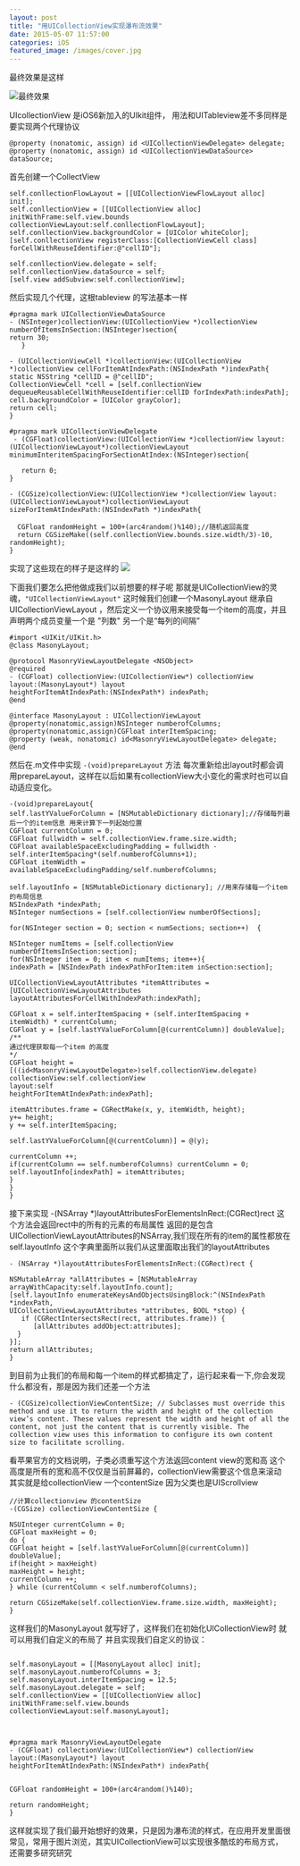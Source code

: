 ```yaml
---
layout: post
title: "用UICollectionView实现瀑布流效果"
date: 2015-05-07 11:57:00
categories: iOS
featured_image: /images/cover.jpg
---
```


最终效果是这样

![最终效果](https://github.com/rhythmcity/rhythmcity.github.io/raw/master/img/waterFlow/Effect.png)


UIcollectionView 是iOS6新加入的UIkit组件，
用法和UITableview差不多同样是要实现两个代理协议

    @property (nonatomic, assign) id <UICollectionViewDelegate> delegate;
    @property (nonatomic, assign) id <UICollectionViewDataSource> dataSource;

首先创建一个CollectView


    self.conllectionFlowLayout = [[UICollectionViewFlowLayout alloc] init];
    self.conllectionView = [[UICollectionView alloc] initWithFrame:self.view.bounds collectionViewLayout:self.conllectionFlowLayout];            
    self.conllectionView.backgroundColor = [UIColor whiteColor];
    [self.conllectionView registerClass:[CollectionViewCell class] forCellWithReuseIdentifier:@"cellID"];

    self.conllectionView.delegate = self;
    self.conllectionView.dataSource = self;
    [self.view addSubview:self.conllectionView];

然后实现几个代理，这根tableview 的写法基本一样



    #pragma mark UICollectionViewDataSource
    - (NSInteger)collectionView:(UICollectionView *)collectionView numberOfItemsInSection:(NSInteger)section{
    return 30;
       }
       
    - (UICollectionViewCell *)collectionView:(UICollectionView *)collectionView cellForItemAtIndexPath:(NSIndexPath *)indexPath{
    static NSString *cellID = @"cellID";
    CollectionViewCell *cell = [self.conllectionView dequeueReusableCellWithReuseIdentifier:cellID forIndexPath:indexPath];
    cell.backgroundColor = [UIColor grayColor];
    return cell;
    }

    #pragma mark UICollectionViewDelegate
     - (CGFloat)collectionView:(UICollectionView *)collectionView layout:(UICollectionViewLayout*)collectionViewLayout             minimumInteritemSpacingForSectionAtIndex:(NSInteger)section{

       return 0;
    }

    - (CGSize)collectionView:(UICollectionView *)collectionView layout:(UICollectionViewLayout*)collectionViewLayout             sizeForItemAtIndexPath:(NSIndexPath *)indexPath{

      CGFloat randomHeight = 100+(arc4random()%140);//随机返回高度
      return CGSizeMake((self.conllectionView.bounds.size.width/3)-10, randomHeight);
    }


实现了这些现在的样子是这样的
![](https://github.com/rhythmcity/rhythmcity.github.io/raw/master/img/waterFlow/nomal.png)

下面我们要怎么把他做成我们以前想要的样子呢 那就是UICollectionView的灵魂，` "UICollectionViewLayout" `
这时候我们创建一个MasonyLayout 继承自UICollectionViewLayout ，然后定义一个协议用来接受每一个item的高度，并且声明两个成员变量一个是 "列数" 另一个是“每列的间隔”



    #import <UIKit/UIKit.h>
    @class MasonyLayout;
    
    @protocol MasonryViewLayoutDelegate <NSObject>
    @required
    - (CGFloat) collectionView:(UICollectionView*) collectionView
    layout:(MasonyLayout*) layout
    heightForItemAtIndexPath:(NSIndexPath*) indexPath;
    @end
    
    @interface MasonyLayout : UICollectionViewLayout
    @property(nonatomic,assign)NSInteger numberofColumns;
    @property(nonatomic,assign)CGFloat interItemSpacing;
    @property (weak, nonatomic) id<MasonryViewLayoutDelegate> delegate;
    @end


然后在.m文件中实现 `-(void)prepareLayout` 方法 每次重新给出layout时都会调用prepareLayout，这样在以后如果有collectionView大小变化的需求时也可以自动适应变化。


    -(void)prepareLayout{
    self.lastYValueForColumn = [NSMutableDictionary dictionary];//存储每列最后一个的item信息 用来计算下一列起始位置
    CGFloat currentColumn = 0;
    CGFloat fullwidth = self.collectionView.frame.size.width;
    CGFloat availableSpaceExcludingPadding = fullwidth - self.interItemSpacing*(self.numberofColumns+1);
    CGFloat itemWidth = availableSpaceExcludingPadding/self.numberofColumns;
    
    self.layoutInfo = [NSMutableDictionary dictionary]; //用来存储每一个item 的布局信息
    NSIndexPath *indexPath;
    NSInteger numSections = [self.collectionView numberOfSections];
    
    for(NSInteger section = 0; section < numSections; section++)  {
    
    NSInteger numItems = [self.collectionView numberOfItemsInSection:section];
    for(NSInteger item = 0; item < numItems; item++){
    indexPath = [NSIndexPath indexPathForItem:item inSection:section];
    
    UICollectionViewLayoutAttributes *itemAttributes =
    [UICollectionViewLayoutAttributes layoutAttributesForCellWithIndexPath:indexPath];
    
    CGFloat x = self.interItemSpacing + (self.interItemSpacing + itemWidth) * currentColumn;
    CGFloat y = [self.lastYValueForColumn[@(currentColumn)] doubleValue];
    /**
    通过代理获取每一个item 的高度
    */
    CGFloat height = [((id<MasonryViewLayoutDelegate>)self.collectionView.delegate)
    collectionView:self.collectionView
    layout:self
    heightForItemAtIndexPath:indexPath];
    
    itemAttributes.frame = CGRectMake(x, y, itemWidth, height);
    y+= height;
    y += self.interItemSpacing;
    
    self.lastYValueForColumn[@(currentColumn)] = @(y);
    
    currentColumn ++;
    if(currentColumn == self.numberofColumns) currentColumn = 0;
    self.layoutInfo[indexPath] = itemAttributes;
    }
    }
    }



接下来实现 -(NSArray *)layoutAttributesForElementsInRect:(CGRect)rect  这个方法会返回rect中的所有的元素的布局属性
返回的是包含UICollectionViewLayoutAttributes的NSArray,我们现在所有的item的属性都放在 self.layoutInfo 这个字典里面所以我们从这里面取出我们的layoutAttributes



    - (NSArray *)layoutAttributesForElementsInRect:(CGRect)rect {
    
    NSMutableArray *allAttributes = [NSMutableArray arrayWithCapacity:self.layoutInfo.count];
    [self.layoutInfo enumerateKeysAndObjectsUsingBlock:^(NSIndexPath *indexPath,
    UICollectionViewLayoutAttributes *attributes, BOOL *stop) {
       if (CGRectIntersectsRect(rect, attributes.frame)) {
          [allAttributes addObject:attributes];
      }
    }];
    return allAttributes;
    }



到目前为止我们的布局和每一个item的样式都搞定了，运行起来看一下,你会发现什么都没有，那是因为我们还差一个方法


    - (CGSize)collectionViewContentSize; // Subclasses must override this method and use it to return the width and height of the collection view’s content. These values represent the width and height of all the content, not just the content that is currently visible. The collection view uses this information to configure its own content size to facilitate scrolling.

看苹果官方的文档说明，子类必须重写这个方法返回content view的宽和高 这个高度是所有的宽和高不仅仅是当前屏幕的，collectionView需要这个信息来滚动 其实就是给collectionView 一个contentSize  因为父类也是UIScrollview

```
//计算collectionview 的contentSize
-(CGSize) collectionViewContentSize {

NSUInteger currentColumn = 0;
CGFloat maxHeight = 0;
do {
CGFloat height = [self.lastYValueForColumn[@(currentColumn)] doubleValue];
if(height > maxHeight)
maxHeight = height;
currentColumn ++;
} while (currentColumn < self.numberofColumns);

return CGSizeMake(self.collectionView.frame.size.width, maxHeight);
}

```
这样我们的MasonyLayout 就写好了，这样我们在初始化UICollectionView时 就可以用我们自定义的布局了 并且实现我们自定义的协议：

``` 

self.masonyLayout = [[MasonyLayout alloc] init];
self.masonyLayout.numberofColumns = 3;
self.masonyLayout.interItemSpacing = 12.5;
self.masonyLayout.delegate = self;
self.conllectionView = [[UICollectionView alloc] initWithFrame:self.view.bounds collectionViewLayout:self.masonyLayout];



#pragma mark MasonryViewLayoutDelegate
- (CGFloat) collectionView:(UICollectionView*) collectionView
layout:(MasonyLayout*) layout
heightForItemAtIndexPath:(NSIndexPath*) indexPath{


CGFloat randomHeight = 100+(arc4random()%140);

return randomHeight;
}

```

这样就实现了我们最开始想好的效果，只是因为瀑布流的样式，在应用开发里面很常见，常用于图片浏览，其实UICollectionView可以实现很多酷炫的布局方式，还需要多研究研究









